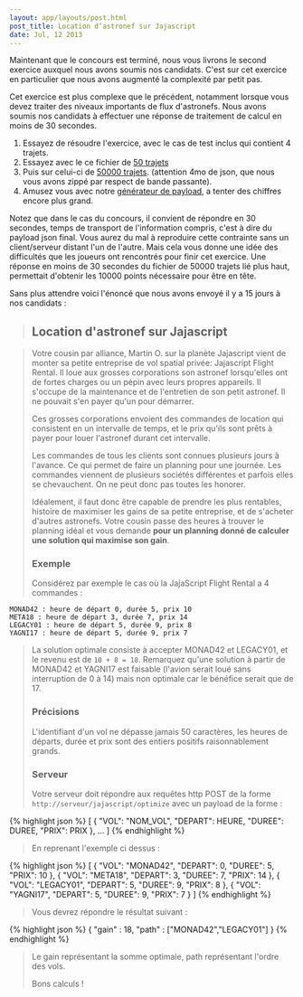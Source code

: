```yaml
---
layout: app/layouts/post.html
post_title: Location d’astronef sur Jajascript
date: Jul, 12 2013
---
```


Maintenant que le concours est terminé, nous vous livrons le second exercice auxquel nous avons soumis nos candidats. C'est sur cet exercice en particulier que nous avons augmenté la complexité par petit pas.

Cet exercice est plus complexe que le précédent, notamment lorsque vous devez traiter des niveaux importants de flux d'astronefs. Nous avons soumis nos candidats à effectuer une réponse de traitement de calcul en moins de 30 secondes.

1. Essayez de résoudre l'exercice, avec le cas de test inclus qui contient 4 trajets.
2. Essayez avec le ce fichier de [50 trajets](http://code-story.net/data/jajascript-50.zip)
3. Puis sur celui-ci de [50000 trajets](http://code-story.net/data/jajascript-10k.zip). (attention 4mo de json, que nous vous avons zippé par respect de bande passante).
4. Amusez vous avec notre [générateur de payload](https://github.com/CodeStory/jajascript-generator), a tenter des chiffres encore plus grand.

Notez que dans le cas du concours, il convient de répondre en 30 secondes, temps de transport de l'information compris, c'est à dire du payload json final. Vous aurez du mal à reproduire cette contrainte sans un client/serveur distant l'un de l'autre. Mais cela vous donne une idée des difficultés que les joueurs ont rencontrés pour finir cet exercice. Une réponse en moins de 30 secondes du fichier de 50000 trajets lié plus haut, permettait d'obtenir les 10000 points nécessaire pour être en tête.

Sans plus attendre voici l'énoncé que nous avons envoyé il y a 15 jours à nos candidats :

> ## Location d'astronef sur Jajascript

> Votre cousin par alliance, Martin O. sur la planète Jajascript vient de monter sa petite entreprise de vol spatial privée: Jajascript Flight Rental. Il loue aux grosses corporations son astronef lorsqu'elles ont de fortes charges ou un pépin avec leurs propres appareils. Il s'occupe de la maintenance et de l'entretien de son petit astronef. Il ne pouvait s'en payer qu'un pour démarrer.
> 
> Ces grosses corporations envoient des commandes de location qui consistent en un intervalle de temps, et le prix qu'ils sont prêts à payer pour louer l'astronef durant cet intervalle.
> 
> Les commandes de tous les clients sont connues plusieurs jours à l'avance. Ce qui permet de faire un planning pour une journée.
> Les commandes viennent de plusieurs sociétés différentes et parfois elles se chevauchent. On ne peut donc pas toutes les honorer.
> 
> Idéalement, il faut donc être capable de prendre les plus rentables, histoire de maximiser les gains de sa petite entreprise, et de s'acheter d'autres astronefs.
> Votre cousin passe des heures à trouver le planning idéal et vous demande **pour un planning donné de calculer une solution qui maximise son gain**.
> 
> ### Exemple
> 
> Considérez par exemple le cas où la JajaScript Flight Rental a 4 commandes :
> 

    MONAD42 : heure de départ 0, durée 5, prix 10
    META18 : heure de départ 3, durée 7, prix 14
    LEGACY01 : heure de départ 5, durée 9, prix 8
    YAGNI17 : heure de départ 5, durée 9, prix 7

> 
> La solution optimale consiste à accepter MONAD42 et LEGACY01, et le revenu est de `10 + 8 = 18`. Remarquez qu'une solution à partir de MONAD42 et YAGNI17 est faisable (l'avion serait loué sans interruption de 0 à 14) mais non optimale car le bénéfice serait que de 17.
> 
> ### Précisions
> 
> L'identifiant d'un vol ne dépasse jamais 50 caractères, les heures de départs, durée et prix sont des entiers positifs raisonnablement grands.
> 
> ### Serveur
> 
> Votre serveur doit répondre aux requêtes http POST de la forme `http://serveur/jajascript/optimize` avec un payload de la forme :
> 
{% highlight json %}
  [
    { "VOL": "NOM_VOL", "DEPART": HEURE, "DUREE": DUREE, "PRIX": PRIX }, ...
  ]
{% endhighlight %}
>
>En reprenant l'exemple ci dessus :
>
{% highlight json %}
  [
    { "VOL": "MONAD42", "DEPART": 0, "DUREE": 5, "PRIX": 10 },
    { "VOL": "META18", "DEPART": 3, "DUREE": 7, "PRIX": 14 },
    { "VOL": "LEGACY01", "DEPART": 5, "DUREE": 9, "PRIX": 8 },
    { "VOL": "YAGNI17", "DEPART": 5, "DUREE": 9, "PRIX": 7 }
  ]
{% endhighlight %}
>
>Vous devrez répondre le résultat suivant :
>
{% highlight json %}
    {
      "gain" : 18,
      "path" : ["MONAD42","LEGACY01"]
    }
{% endhighlight %}
>
>Le gain représentant la somme optimale, path représentant l'ordre des vols.
>
>Bons calculs !